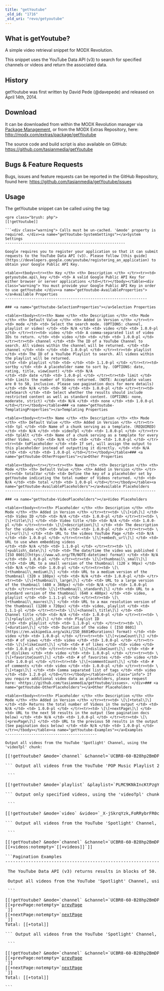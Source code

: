 ```yaml
---
title: "getYoutube"
_old_id: "1716"
_old_uri: "revo/getyoutube"
---
```


<a name="getYoutube-WhatisgetYoutube?"></a>What is getYoutube?
--------------------------------------------------------------

 A simple video retrieval snippet for MODX Revolution.

 This snippet uses the YouTube Data API (v3) to search for specified channels or videos and return the associated data.

<a name="getYoutube-History"></a>History
----------------------------------------

 getYoutube was first written by David Pede (@davepede) and released on April 14th, 2014.

<a name="getYoutube-Download"></a>Download
------------------------------------------

 It can be downloaded from within the MODX Revolution manager via [Package Management](display/revolution20/Installing+a+Package), or from the MODX Extras Repository, here: <http://modx.com/extras/package/getYoutube>

 The source code and build script is also available on GitHub: <https://github.com/tasianmedia/getYoutube>

<a name="getYoutube-Bugs&FeatureRequests"></a>Bugs & Feature Requests
---------------------------------------------------------------------

 Bugs, issues and feature requests can be reported in the GitHub Repository, found here: <https://github.com/tasianmedia/getYoutube/issues>

<a name="getYoutube-Usage"></a>Usage
------------------------------------

 The getYoutube snippet can be called using the tag:

 ```
<pre class="brush: php">
[[!getYoutube]]

```<div class="warning"> Calls must be un-cached. '&mode' property is required. </div><a name="getYoutube-SystemSettings"></a>System Settings
-------------------------------------------------------

 Google requires you to register your application so that it can submit requests to the YouTube Data API (v3). Please follow [this guide](https://developers.google.com/youtube/registering_an_application) to obtain your Google Public API Key.

 <table><tbody><tr><th> Key </th> <th> Description </th> </tr><tr><td> getyoutube.api\_key </td> <td> A valid Google Public API Key for either browser or server applications </td></tr></tbody></table><div class="warning"> You must provide your Google Public API Key in order to use getYoutube </div><a name="getYoutube-AvailableProperties"></a>Available Properties
-----------------------------------------------------------------

### <a name="getYoutube-SelectionProperties"></a>Selection Properties

 <table><tbody><tr><th> Name </th> <th> Description </th> <th> Mode </th> <th> Default Value </th> <th> Added in Version </th> </tr><tr><td> mode </td> <td> Select the search mode. (OPTIONS: channel, playlist or video) </td> <td> N/A </td> <td> video </td> <td> 1.0.0-pl </td> </tr><tr><td> video </td> <td> A comma-separated list of video IDs to return. </td> <td> video </td> <td> </td> <td> 1.0.0-pl </td> </tr><tr><td> channel </td> <td> The ID of a YouTube Channel to search. All videos within the channel will be returned. </td> <td> channel </td> <td> </td> <td> 1.0.0-pl </td> </tr><tr><td> playlist </td> <td> The ID of a YouTube Playlist to search. All videos within the playlist will be returned.   
</td> <td> playlist </td> <td> </td> <td> 1.1.0-pl </td> </tr><tr><td> sortby </td> <td> A placeholder name to sort by. (OPTIONS: date, rating, title, viewCount) </td> <td> N/A   
</td> <td> date </td> <td> 1.0.0-pl </td> </tr><tr><td> limit </td> <td> Limits the number of Videos returned. (NOTE: Acceptable values are 0 to 50, inclusive. Please see pagination docs for more details) </td> <td> N/A </td> <td> 50 </td> <td> 1.0.0-pl </td> </tr><tr><td> safeSearch </td> <td> Select whether the results should include restricted content as well as standard content. (OPTIONS: none, moderate, strict) </td> <td> N/A </td> <td> none </td> <td> 1.0.0-pl </td></tr></tbody></table>### <a name="getYoutube-TemplatingProperties"></a>Templating Properties

 <table><tbody><tr><th> Name </th> <th> Description </th> <th> Mode </th> <th> Default Value </th> <th> Added in Version </th> </tr><tr><td> tpl </td> <td> Name of a chunk serving as a template. (REQUIRED) </td> <td> N/A </td> <td> videoTpl </td> <td> 1.0.0-pl </td> </tr><tr><td> tplAlt </td> <td> Name of a chunk serving as a template for every other Video. </td> <td> N/A </td> <td> </td> <td> 1.0.0-pl </td> </tr><tr><td> toPlaceholder </td> <td> If set, will assign the output to this placeholder instead of outputting it directly. </td> <td> N/A </td> <td> </td> <td> 1.0.0-pl </td></tr></tbody></table>### <a name="getYoutube-OtherProperties"></a>Other Properties

 <table><tbody><tr></tr><tr><th> Name </th> <th> Description </th> <th> Mode </th> <th> Default Value </th> <th> Added in Version </th> </tr><tr><td> totalVar </td> <td> Define the key of a placeholder set by getYoutube indicating the total number of Videos returned. </td> <td> N/A </td> <td> total </td> <td> 1.0.0-pl </td></tr></tbody></table><a name="getYoutube-AvailablePlaceholders"></a>Available Placeholders
---------------------------------------------------------------------

### <a name="getYoutube-VideoPlaceholders"></a>Video Placeholders

 <table><tbody><tr><th> Placeholder </th> <th> Description </th> <th> Mode </th> <th> Added in Version </th> </tr><tr><td> \[\[+id\]\] </td> <td> Video ID </td> <td> N/A </td> <td> 1.0.0-pl </td> </tr><tr><td> \[\[+title\]\] </td> <td> Video title </td> <td> N/A </td> <td> 1.0.0-pl </td> </tr><tr><td> \[\[+description\]\] </td> <td> The description for the video </td> <td> N/A </td> <td> 1.0.0-pl </td> </tr><tr><td> \[\[+url\]\] </td> <td> URL to the videos YouTube Page </td> <td> N/A </td> <td> 1.0.0-pl </td> </tr><tr><td> \[\[+embed\_url\]\] </td> <td> URL to use when embedding videos   
</td> <td> N/A </td> <td> 1.1.0-pl </td> </tr><tr><td> \[\[+publish\_date\]\] </td> <td> The date/time the video was published ( [ISO 8601](https://www.w3.org/TR/NOTE-datetime) format) </td> <td> N/A </td> <td> 1.0.0-pl </td> </tr><tr><td> \[\[+thumbnail\_small\]\] </td> <td> URL to a small version of the thumbnail (120 x 90px) </td> <td> N/A </td> <td> 1.0.0-pl </td> </tr><tr><td> \[\[+thumbnail\_medium\]\] </td> <td> URL to a medium version of the thumbnail (320 x 180px) </td> <td> N/A </td> <td> 1.0.0-pl </td> </tr><tr><td> \[\[+thumbnail\_large\]\] </td> <td> URL to a large version of the thumbnail (480 x 360px) </td> <td> N/A </td> <td> 1.0.0-pl </td> </tr><tr><td> \[\[+thumbnail\_standard\]\] </td> <td> URL to a standard version of the thumbnail (640 x 480px) </td> <td> video, playlist </td> <td> 1.1.1-pl </td> </tr><tr><td> \[\[+thumbnail\_maxres\]\] </td> <td> URL to a max resolution version of the thumbnail (1280 x 720px) </td> <td> video, playlist </td> <td> 1.1.1-pl </td> </tr><tr><td> \[\[+channel\_title\]\] </td> <td> Channel title </td> <td> N/A </td> <td> 1.0.0-pl </td> </tr><tr><td> \[\[+playlist\_id\]\] </td> <td> Playlist ID   
</td> <td> playlist </td> <td> 1.1.0-pl </td> </tr><tr><td> \[\[+duration\]\] </td> <td> Duration of the video ( [ISO 8601](https://en.wikipedia.org/wiki/ISO_8601#Durations) format) </td> <td> video </td> <td> 1.0.0-pl </td> </tr><tr><td> \[\[+viewCount\]\] </td> <td> # of views </td> <td> video </td> <td> 1.0.0-pl </td> </tr><tr><td> \[\[+likeCount\]\] </td> <td> # of likes </td> <td> video </td> <td> 1.0.0-pl </td> </tr><tr><td> \[\[+dislikeCount\]\] </td> <td> # of dislikes </td> <td> video </td> <td> 1.0.0-pl </td> </tr><tr><td> \[\[+favoriteCount\]\] </td> <td> # of favorites </td> <td> video </td> <td> 1.0.0-pl </td> </tr><tr><td> \[\[+commentCount\]\] </td> <td> # of comments </td> <td> video </td> <td> 1.0.0-pl </td> </tr><tr><td> \[\[+tags\]\] </td> <td> Comma separated list of tags </td> <td> video </td> <td> 1.2.0-pl </td></tr></tbody></table><div class="info"> If you require additional video data as placeholders, please request here: <https://github.com/tasianmedia/getYoutube/issues>. </div>### <a name="getYoutube-OtherPlaceholders"></a>Other Placeholders

 <table><tbody><tr><th> Placeholder </th> <th> Description </th> <th> Mode </th> <th> Added in Version </th> </tr><tr><td> \[\[+total\]\] </td> <td> Returns the total number of Videos in the output </td> <td> N/A </td> <td> 1.0.0-pl </td> </tr><tr><td> \[\[+nextPage\]\] </td> <td> URL to the next 50 results in the output (See pagination docs below) </td> <td> N/A </td> <td> 1.0.0-pl </td> </tr><tr><td> \[\[+prevPage\]\] </td> <td> URL to the previous 50 results in the output (See pagination docs below) </td> <td> N/A </td> <td> 1.0.0-pl </td></tr></tbody></table><a name="getYoutube-Examples"></a>Examples
------------------------------------------

 Output all videos from the YouTube 'Spotlight' Channel, using the 'videoTpl' chunk:

 ```
<pre class="brush: php">
[[!getYoutube? &mode=`channel` &channel=`UCBR8-60-B28hp2BmDPdntcQ` &tpl=`videoTpl`]]

``` Output all videos from the YouTube 'POP Music Playlist 2017 (Songs of All Time)' Playlist, using the 'videoTpl' chunk:

 ```
<pre class="brush: php">
[[!getYoutube? &mode=`playlist` &playlist=`PLMC9KNkIncKtPzgY-5rmhvj7fax8fdxoj` &tpl=`videoTpl`]]

``` Output only specified videos, using the 'videoTpl' chunk:

 ```
<pre class="brush: php">
[[!getYoutube? &mode=`video` &video=`_X-jSkrqYzk,FoRRybrFR0c,yXBPbnv1H-U` &tpl=`videoTpl`]]

``` Output all videos from the YouTube 'Spotlight' Channel, using the 'videoTpl' chunk and assign the output to a placeholder:

 ```
<pre class="brush: php">
[[!getYoutube? &mode=`channel` &channel=`UCBR8-60-B28hp2BmDPdntcQ` &tpl=`videoTpl` &toPlaceholder=`videos`]]
[[+videos:notempty=`[[+videos]]`]]

```<a name="getYoutube-PaginationExamples"></a>Pagination Examples
---------------------------------------------------------------

 The YouTube Data API (v3) returns results in blocks of 50. Use the built in pagination placeholders when returning more than 50 videos or when using the &limit property.

 Output all videos from the YouTube 'Spotlight' Channel, using the 'videoTpl' chunk:

 ```
<pre class="brush: php">
[[!getYoutube? &mode=`channel` &channel=`UCBR8-60-B28hp2BmDPdntcQ` &tpl=`videoTpl`]]
[[+prevPage:notempty=`<a href="[[+prevPage]]">prevPage</a><br>`]]
[[+nextPage:notempty=`<a href="[[+nextPage]]">nextPage</a><br>`]]
Total: [[+total]]

``` Output all videos from the YouTube 'Spotlight' Channel, 10 at a time, using the 'videoTpl' chunk:

 ```
<pre class="brush: php">
[[!getYoutube? &mode=`channel` &channel=`UCBR8-60-B28hp2BmDPdntcQ` &tpl=`videoTpl` &limit=`10`]]
[[+prevPage:notempty=`<a href="[[+prevPage]]">prevPage</a><br>`]]
[[+nextPage:notempty=`<a href="[[+nextPage]]">nextPage</a><br>`]]
Total: [[+total]]

```